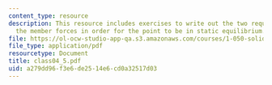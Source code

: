 ```yaml
---
content_type: resource
description: This resource includes exercises to write out the two requirements on
  the member forces in order for the point to be in static equilibrium.
file: https://ol-ocw-studio-app-qa.s3.amazonaws.com/courses/1-050-solid-mechanics-fall-2004/a279dd96f3e6de2514e6cd0a32517d03_class04_5.pdf
file_type: application/pdf
resourcetype: Document
title: class04_5.pdf
uid: a279dd96-f3e6-de25-14e6-cd0a32517d03
---
```

